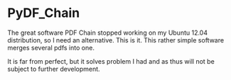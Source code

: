 PyDF_Chain
==========

The great software PDF Chain stopped working on my Ubuntu 12.04 distribution, so I need an alternative. This is it. This rather simple software merges several pdfs into one.

It is far from perfect, but it solves problem I had and as thus will not be subject to further development.
